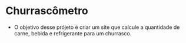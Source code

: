 # Churrascômetro

* O objetivo desse prójeto é criar um site que calcule a quantidade de carne, bebida e refrigerante para um churrasco.